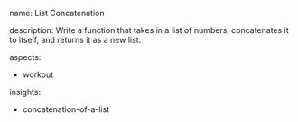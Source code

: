 name: List Concatenation

description: Write a function that takes in a list of numbers, concatenates it to itself, and returns it as a new list.


aspects:
  - workout

insights:
  - concatenation-of-a-list
